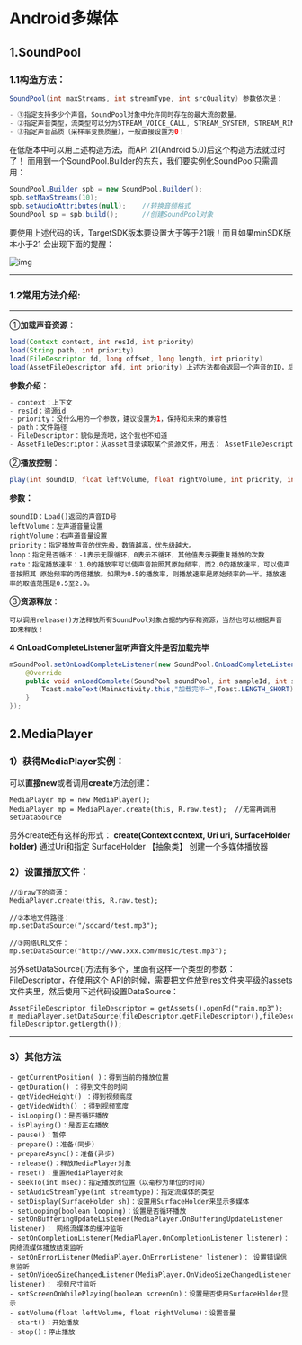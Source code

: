 # Android多媒体

## 1.SoundPool

### 1.1构造方法：

```java
SoundPool(int maxStreams, int streamType, int srcQuality) 参数依次是：

- ①指定支持多少个声音，SoundPool对象中允许同时存在的最大流的数量。
- ②指定声音类型，流类型可以分为STREAM_VOICE_CALL, STREAM_SYSTEM, STREAM_RING,STREAM_MUSIC 和 STREAM_ALARM四种类型。在AudioManager中定义。
- ③指定声音品质（采样率变换质量），一般直接设置为0！

```

在低版本中可以用上述构造方法，而API 21(Android 5.0)后这个构造方法就过时了！ 而用到一个SoundPool.Builder的东东，我们要实例化SoundPool只需调用：

```java
SoundPool.Builder spb = new SoundPool.Builder();
spb.setMaxStreams(10);
spb.setAudioAttributes(null);    //转换音频格式
SoundPool sp = spb.build();      //创建SoundPool对象
```

要使用上述代码的话，TargetSDK版本要设置大于等于21哦！而且如果minSDK版本小于21 会出现下面的提醒：

![img](http://www.runoob.com/wp-content/uploads/2015/10/70255928.jpg)

------

### 1.2常用方法介绍:

------

①**加载声音资源**： 

```java
load(Context context, int resId, int priority)
load(String path, int priority)
load(FileDescriptor fd, long offset, long length, int priority)
load(AssetFileDescriptor afd, int priority) 上述方法都会返回一个声音的ID，后面我们可以通过这个ID来播放指定的声音

```

**参数介绍**：

```java
- context：上下文
- resId：资源id
- priority：没什么用的一个参数，建议设置为1，保持和未来的兼容性
- path：文件路径
- FileDescriptor：貌似是流吧，这个我也不知道
- AssetFileDescriptor：从asset目录读取某个资源文件，用法： AssetFileDescriptor descriptor = assetManager.openFd("biaobiao.mp3")；

```

②**播放控制**： 

```java
play(int soundID, float leftVolume, float rightVolume, int priority, int loop, float rate)
```

**参数：** 

```
soundID：Load()返回的声音ID号
leftVolume：左声道音量设置
rightVolume：右声道音量设置
priority：指定播放声音的优先级，数值越高，优先级越大。
loop：指定是否循环：-1表示无限循环，0表示不循环，其他值表示要重复播放的次数
rate：指定播放速率：1.0的播放率可以使声音按照其原始频率，而2.0的播放速率，可以使声音按照其 原始频率的两倍播放。如果为0.5的播放率，则播放速率是原始频率的一半。播放速率的取值范围是0.5至2.0。
```

③**资源释放**： 

```
可以调用release()方法释放所有SoundPool对象占据的内存和资源，当然也可以根据声音 ID来释放！
```

**4 OnLoadCompleteListener监听声音文件是否加载完毕**

```java
mSoundPool.setOnLoadCompleteListener(new SoundPool.OnLoadCompleteListener() {
    @Override
    public void onLoadComplete(SoundPool soundPool, int sampleId, int status) {
        Toast.makeText(MainActivity.this,"加载完毕~",Toast.LENGTH_SHORT).show();
    }
});
```

## 2.MediaPlayer

### 1）获得MediaPlayer实例：

可以**直接new**或者调用**create**方法创建：

```
MediaPlayer mp = new MediaPlayer();
MediaPlayer mp = MediaPlayer.create(this, R.raw.test);  //无需再调用setDataSource
```

另外create还有这样的形式： **create(Context context, Uri uri, SurfaceHolder holder)** 通过Uri和指定 SurfaceHolder 【抽象类】 创建一个多媒体播放器

### 2）设置播放文件：

```
//①raw下的资源：
MediaPlayer.create(this, R.raw.test);

//②本地文件路径：
mp.setDataSource("/sdcard/test.mp3");

//③网络URL文件：
mp.setDataSource("http://www.xxx.com/music/test.mp3");
```

另外setDataSource()方法有多个，里面有这样一个类型的参数：FileDescriptor，在使用这个 API的时候，需要把文件放到res文件夹平级的assets文件夹里，然后使用下述代码设置DataSource：

```
AssetFileDescriptor fileDescriptor = getAssets().openFd("rain.mp3");
m_mediaPlayer.setDataSource(fileDescriptor.getFileDescriptor(),fileDescriptor.getStartOffset(), fileDescriptor.getLength());
```

------

### 3）其他方法

```
- getCurrentPosition( )：得到当前的播放位置
- getDuration() ：得到文件的时间
- getVideoHeight() ：得到视频高度
- getVideoWidth() ：得到视频宽度
- isLooping()：是否循环播放
- isPlaying()：是否正在播放
- pause()：暂停
- prepare()：准备(同步)
- prepareAsync()：准备(异步)
- release()：释放MediaPlayer对象
- reset()：重置MediaPlayer对象
- seekTo(int msec)：指定播放的位置（以毫秒为单位的时间）
- setAudioStreamType(int streamtype)：指定流媒体的类型
- setDisplay(SurfaceHolder sh)：设置用SurfaceHolder来显示多媒体
- setLooping(boolean looping)：设置是否循环播放
- setOnBufferingUpdateListener(MediaPlayer.OnBufferingUpdateListener listener)： 网络流媒体的缓冲监听
- setOnCompletionListener(MediaPlayer.OnCompletionListener listener)： 网络流媒体播放结束监听
- setOnErrorListener(MediaPlayer.OnErrorListener listener)： 设置错误信息监听
- setOnVideoSizeChangedListener(MediaPlayer.OnVideoSizeChangedListener listener)： 视频尺寸监听
- setScreenOnWhilePlaying(boolean screenOn)：设置是否使用SurfaceHolder显示
- setVolume(float leftVolume, float rightVolume)：设置音量
- start()：开始播放
- stop()：停止播放

```

